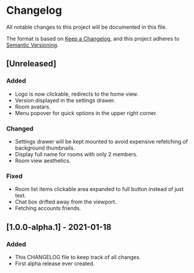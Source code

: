 # Changelog
All notable changes to this project will be documented in this file.

The format is based on [Keep a Changelog](https://keepachangelog.com/en/1.0.0/),
and this project adheres to [Semantic Versioning](https://semver.org/spec/v2.0.0.html).

## [Unreleased]
### Added
- Logo is now clickable, redirects to the home view.
- Version displayed in the settings drawer.
- Room avatars.
- Menu popover for quick options in the upper right corner.

### Changed
- Settings drawer will be kept mounted to avoid expensive refetching of background thumbnails.
- Display full name for rooms with only 2 members.
- Room view aesthetics.

### Fixed
- Room list items clickable area expanded to full button instead of just text.
- Chat box drifted away from the viewport.
- Fetching accounts friends.

## [1.0.0-alpha.1] - 2021-01-18
### Added
- This CHANGELOG file to keep track of all changes.
- First alpha release ever created.